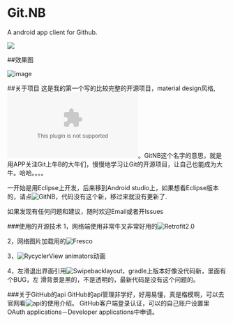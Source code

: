 # Git.NB
A android app client for Github.

![](https://raw.githubusercontent.com/Jeffmen/Git.NB/master/apk/launcher_icon.png)

##效果图

![image](https://raw.githubusercontent.com/Jeffmen/Git.NB/master/apk/Screenshot.png)

##关于项目
这是我的第一个写的比较完整的开源项目，material design风格, ![apk下载](https://raw.githubusercontent.com/Jeffmen/Git.NB/master/apk/app-release.apk)。GitNB这个名字的意思，就是用APP关注Git上牛B的大牛们，慢慢地学习让Git的开源项目，让自己也能成为大牛。哈哈。。。。

一开始是用Eclipse上开发，后来移到Android studio上，如果想看Eclipse版本的，请点![GitNB](https://github.com/Jeffmen/GitNB)，代码没有这个新，移过来就没有更新了.

如果发现有任何问题和建议，随时欢迎Email或者开Issues

###使用的开源技术
1，网络端使用非常牛叉非常好用的![Retrofit2.0](https://github.com/Jeffmen/GitNB)

2，网络图片加载用的![Fresco](https://github.com/square/retrofit)

3，![RycyclerView animators](https://github.com/wasabeef/recyclerview-animators)动画

4，左滑退出界面引用![Swipebacklayout](https://github.com/ikew0ng/SwipeBackLayout)，gradle上版本好像没代码新，里面有个BUG，左   滑背景是黑的，不是透明的，最新代码是没有这个问题的。

###关于GitHub的api
GitHub的api管理非学好，好用易懂，真是楷模啊，可以去官网看![api](https://developer.github.com/v3/)的使用介绍。
GitHub客户端登录认证，可以的自己账户设置里OAuth applications－Developer applications中申请。





